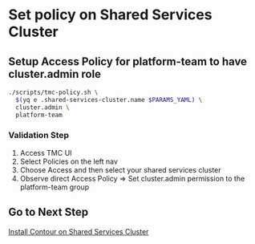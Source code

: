 # Set policy on Shared Services Cluster

## Setup Access Policy for platform-team to have cluster.admin role

```bash
./scripts/tmc-policy.sh \
  $(yq e .shared-services-cluster.name $PARAMS_YAML) \
  cluster.admin \
  platform-team
```

### Validation Step

1. Access TMC UI
2. Select Policies on the left nav
3. Choose Access and then select your shared services cluster
4. Observe direct Access Policy => Set cluster.admin permission to the platform-team group

## Go to Next Step

[Install Contour on Shared Services Cluster](04_contour_ssc.md)
